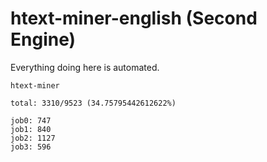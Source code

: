 # htext-miner-english (Second Engine)

Everything doing here is automated.

```
htext-miner

total: 3310/9523 (34.75795442612622%)

job0: 747
job1: 840
job2: 1127
job3: 596
```